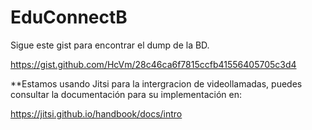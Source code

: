 # EduConnectB


Sigue este gist para encontrar el dump de la BD.

https://gist.github.com/HcVm/28c46ca6f7815ccfb41556405705c3d4

**Estamos usando Jitsi para la intergracion de videollamadas, puedes consultar la documentación para su implementación en:

https://jitsi.github.io/handbook/docs/intro
